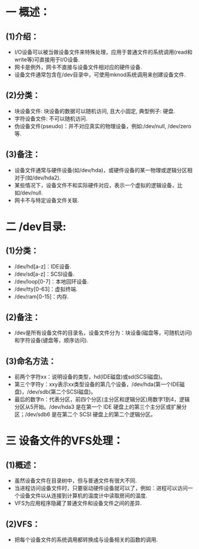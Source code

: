 # 一 概述：
## (1)介绍：
- I/O设备可以被当做设备文件来特殊处理，应用于普通文件的系统调用(read和write等)可直接用于I/O设备.
- 网卡是例外，网卡不直接与设备文件相对应的硬件设备.
- 设备文件通常包含在/dev目录中，可使用mknod系统调用来创建设备文件.

## (2)分类：
- 块设备文件: 块设备的数据可以随机访问, 且大小固定, 典型例子: 硬盘.
- 字符设备文件: 不可以随机访问.
- 伪设备文件(pseudo)：并不对应真实的物理设备，例如:/dev/null, /dev/zero等.

## (3)备注：
- 设备文件通常与硬件设备(如/dev/hda)，或硬件设备的某一物理或逻辑分区相对于(如/dev/hda2).
- 某些情况下，设备文件不和实际硬件对应，表示一个虚拟的逻辑设备，比如/dev/null.
- 网卡不与特定设备文件关联.

# 二 /dev目录:
## (1)分类：
- /dev/hd[a-z]：IDE设备.
- /dev/sd[a-z]：SCSI设备.
- /dev/loop[0-7]：本地回环设备.
- /dev/tty[0-63]：虚拟终端.
- /dev/ram[0-15]：内存.

## (2)备注：
- /dev是所有设备文件的目录名，设备文件分为：块设备(磁盘等，可随机访问)和字符设备(键盘等，顺序访问).

## (3)命名方法：
- 前两个字符xx：说明设备的类型，hd(IDE磁盘)或sd(SCSI磁盘)。
- 第三个字符y：xxy表示xx类型设备的第几个设备，/dev/hda(第一个IDE磁盘)，/dev/sdb(第二个SCSI磁盘)。
- 最后的数字n：代表分区，前四个分区(主分区和逻辑分区)用数字1到4，逻辑分区从5开始。/dev/hda3 是在第一个 IDE 硬盘上的第三个主分区或扩展分区；/dev/sdb6 是在第二个 SCSI 硬盘上的第二个逻辑分区。

# 三 设备文件的VFS处理：
## (1)概述：
- 虽然设备文件在目录树中，但与普通文件有很大不同.
- 当进程访问设备文件时，只要驱动硬件设备就可以了，例如：进程可以访问一个设备文件以从连接到计算机的温度计中读取房间的温度.
- VFS为应用程序隐藏了普通文件和设备文件之间的差异.

## (2)VFS：
- 把每个设备文件的系统调用都转换成与设备相关的函数的调用.